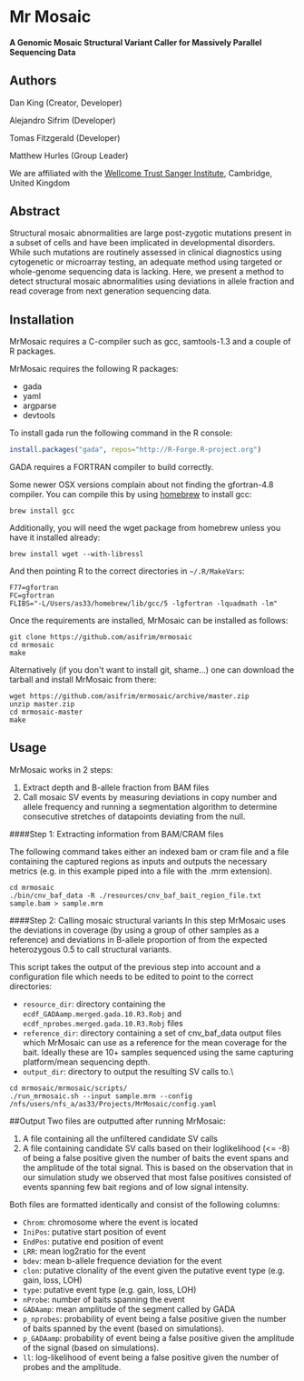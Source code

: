 # Mr Mosaic
#### A Genomic Mosaic Structural Variant Caller for Massively Parallel Sequencing Data

## Authors

Dan King (Creator, Developer)

Alejandro Sifrim (Developer)

Tomas Fitzgerald (Developer)

Matthew Hurles (Group Leader)

We are affiliated with the [Wellcome Trust Sanger Institute](http://www.sanger.ac.uk/science/groups/hurles-group), Cambridge, United Kingdom

## Abstract

Structural mosaic abnormalities are large post-zygotic mutations present in a subset of cells and have been implicated in developmental disorders. While such mutations are routinely assessed in clinical diagnostics using cytogenetic or microarray testing, an adequate method using targeted or whole-genome sequencing data is lacking. Here, we present a method to detect structural mosaic abnormalities using deviations in allele fraction and read coverage from next generation sequencing data. 

## Installation
MrMosaic requires a C-compiler such as gcc, samtools-1.3 and a couple of R packages.

MrMosaic requires the following R packages:

* gada
* yaml
* argparse
* devtools

To install gada run the following command in the R console:
```R
install.packages("gada", repos="http://R-Forge.R-project.org")
```
GADA requires a FORTRAN compiler to build correctly.

Some newer OSX versions complain about not finding the gfortran-4.8 compiler. You can compile this by using [homebrew](http://brew.sh) to install gcc:

```
brew install gcc
```

Additionally, you will need the wget package from homebrew unless you have it installed already:
```
brew install wget --with-libressl
```

And then pointing R to the correct directories in `~/.R/MakeVars`:

```
F77=gfortran
FC=gfortran
FLIBS="-L/Users/as33/homebrew/lib/gcc/5 -lgfortran -lquadmath -lm"
```


Once the requirements are installed, MrMosaic can be installed as follows:

```
git clone https://github.com/asifrim/mrmosaic
cd mrmosaic
make

```


Alternatively (if you don't want to install git, shame...) one can download the tarball and install MrMosaic from there:

```
wget https://github.com/asifrim/mrmosaic/archive/master.zip
unzip master.zip
cd mrmosaic-master
make
```


## Usage

MrMosaic works in 2 steps:


1. Extract depth and B-allele fraction from BAM files
2. Call mosaic SV events by measuring deviations in copy number and allele frequency and running
a segmentation algorithm to determine consecutive stretches of datapoints deviating from the null.

####Step 1: Extracting information from BAM/CRAM files

The following command takes either an indexed bam or cram file and a file containing the
 captured regions as inputs and outputs the necessary metrics (e.g. in this example piped into a file with the .mrm extension).

```
cd mrmosaic
./bin/cnv_baf_data -R ./resources/cnv_baf_bait_region_file.txt sample.bam > sample.mrm
```

####Step 2: Calling mosaic structural variants
In this step MrMosaic uses the deviations in coverage (by using a group of other samples as a reference) and deviations in B-allele proportion of from the expected heterozygous 0.5
to call structural variants.

This script takes the output of the previous step into account and a configuration file which needs to be edited to point to the correct directories:
* `resource_dir`: directory containing the `ecdf_GADAamp.merged.gada.10.R3.Robj` and `ecdf_nprobes.merged.gada.10.R3.Robj` files
* `reference_dir`: directory containing a set of cnv_baf_data output files which MrMosaic can use as a reference for the mean coverage for the bait. Ideally these are 10+ samples sequenced
using the same capturing platform/mean sequencing depth. 
* `output_dir`: directory to output the resulting SV calls to.\

```
cd mrmosaic/mrmosaic/scripts/
./run_mrmosaic.sh --input sample.mrm --config /nfs/users/nfs_a/as33/Projects/MrMosaic/config.yaml
```


##Output
Two files are outputted after running MrMosaic:

1. A file containing all the unfiltered candidate SV calls
2. A file containing candidate SV calls based on their loglikelihood (<= -8) of being a false positive given the number of baits the event spans and the amplitude of the total signal.
This is based on the observation that in our simulation study we observed that most false positives consisted of events spanning few bait regions and of low signal intensity.

Both files are formatted identically and consist of the following columns:

* `Chrom`: chromosome where the event is located
* `IniPos`: putative start position of event
* `EndPos`: putative end position of event
* `LRR`: mean log2ratio for the event
* `bdev`: mean b-allele frequence deviation for the event
* `clon`: putative clonality of the event given the putative event type (e.g. gain, loss, LOH)
* `type`: putative event type (e.g. gain, loss, LOH)
* `nProbe`: number of baits spanning the event
* `GADAamp`: mean amplitude of the segment called by GADA
* `p_nprobes`: probability of event being a false positive given the number of baits spanned by the event (based on simulations). 
* `p_GADAamp`: probability of event being a false positive given the amplitude of the signal (based on simulations).
* `ll`: log-likelihood of event being a false positive given the number of probes and the amplitude. 





